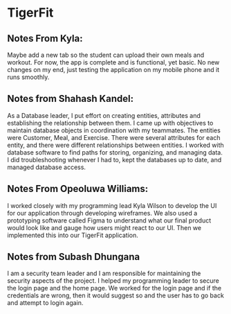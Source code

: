 # TigerFit
## Notes From Kyla:
  Maybe add a new tab so the student can upload their own meals and workout. For now, the app is complete and is functional, yet basic.
  No new changes on my end, just testing the application on my mobile phone and it runs smoothly.
## Notes from Shahash Kandel:
  As a Database leader, I put effort on creating entities, attributes and establishing the relationship between them. I came up with objectives to maintain database objects in coordination with my teammates. The entities were Customer, Meal, and Exercise. There were several attributes for each entity, and there were different relationships between entities. I worked with database software to find paths for storing, organizing, and managing data. I did troubleshooting whenever I had to, kept the databases up to date, and managed database access.
## Notes From Opeoluwa Williams:
  I worked closely with my programming lead Kyla Wilson to develop the UI for our application through developing wireframes. We also used a prototyping software called Figma to understand what our final product would look like and gauge how users might react to our UI. Then we implemented this into our TigerFit application.
## Notes from Subash Dhungana
I am a security team leader and I am responsible for maintaining the security aspects of the project. I helped my programming leader to secure the login page and the home page. We worked for the login page and if the credentials are wrong, then it would suggest so and the user has to go back and attempt to login again. 
